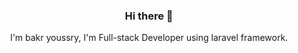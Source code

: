 <h3 align="center">Hi there 👋</h3>
<p align="center">I'm bakr youssry, I'm Full-stack Developer using laravel framework.</p>

<!--
**bakr-youssri/bakr-youssri** is a ✨ _special_ ✨ repository because its `README.md` (this file) appears on your GitHub profile.

Here are some ideas to get you started:

- 🔭 I’m currently working on ...
- 🌱 I’m currently learning ...
- 👯 I’m looking to collaborate on ...
- 🤔 I’m looking for help with ...
- 💬 Ask me about ...
- 📫 How to reach me: ...
- 😄 Pronouns: ...
- ⚡ Fun fact: ...
-->
